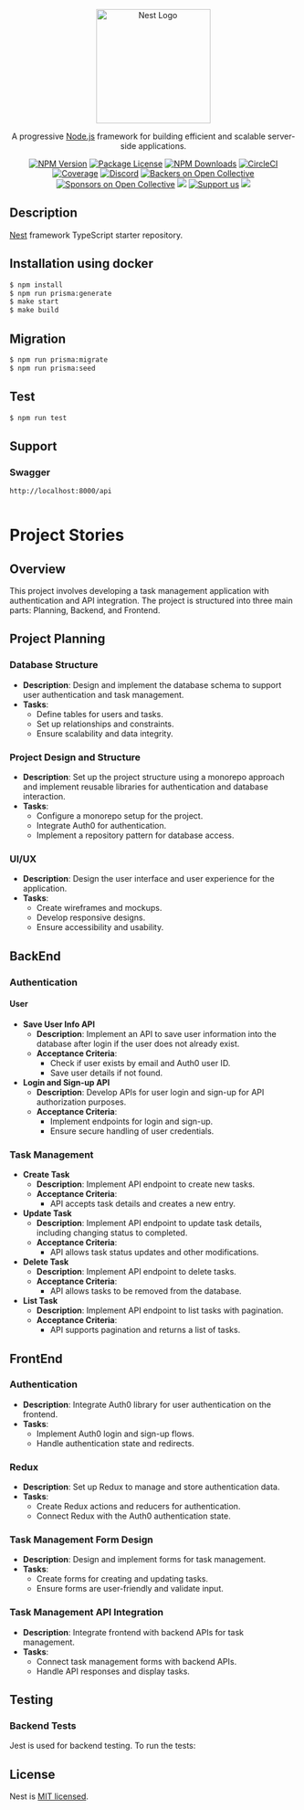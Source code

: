 <p align="center">
  <a href="http://nestjs.com/" target="blank"><img src="https://nestjs.com/img/logo-small.svg" width="200" alt="Nest Logo" /></a>
</p>

[circleci-image]: https://img.shields.io/circleci/build/github/nestjs/nest/master?token=abc123def456
[circleci-url]: https://circleci.com/gh/nestjs/nest

  <p align="center">A progressive <a href="http://nodejs.org" target="_blank">Node.js</a> framework for building efficient and scalable server-side applications.</p>
    <p align="center">
<a href="https://www.npmjs.com/~nestjscore" target="_blank"><img src="https://img.shields.io/npm/v/@nestjs/core.svg" alt="NPM Version" /></a>
<a href="https://www.npmjs.com/~nestjscore" target="_blank"><img src="https://img.shields.io/npm/l/@nestjs/core.svg" alt="Package License" /></a>
<a href="https://www.npmjs.com/~nestjscore" target="_blank"><img src="https://img.shields.io/npm/dm/@nestjs/common.svg" alt="NPM Downloads" /></a>
<a href="https://circleci.com/gh/nestjs/nest" target="_blank"><img src="https://img.shields.io/circleci/build/github/nestjs/nest/master" alt="CircleCI" /></a>
<a href="https://coveralls.io/github/nestjs/nest?branch=master" target="_blank"><img src="https://coveralls.io/repos/github/nestjs/nest/badge.svg?branch=master#9" alt="Coverage" /></a>
<a href="https://discord.gg/G7Qnnhy" target="_blank"><img src="https://img.shields.io/badge/discord-online-brightgreen.svg" alt="Discord"/></a>
<a href="https://opencollective.com/nest#backer" target="_blank"><img src="https://opencollective.com/nest/backers/badge.svg" alt="Backers on Open Collective" /></a>
<a href="https://opencollective.com/nest#sponsor" target="_blank"><img src="https://opencollective.com/nest/sponsors/badge.svg" alt="Sponsors on Open Collective" /></a>
  <a href="https://paypal.me/kamilmysliwiec" target="_blank"><img src="https://img.shields.io/badge/Donate-PayPal-ff3f59.svg"/></a>
    <a href="https://opencollective.com/nest#sponsor"  target="_blank"><img src="https://img.shields.io/badge/Support%20us-Open%20Collective-41B883.svg" alt="Support us"></a>
  <a href="https://twitter.com/nestframework" target="_blank"><img src="https://img.shields.io/twitter/follow/nestframework.svg?style=social&label=Follow"></a>
</p>
  <!--[![Backers on Open Collective](https://opencollective.com/nest/backers/badge.svg)](https://opencollective.com/nest#backer)
  [![Sponsors on Open Collective](https://opencollective.com/nest/sponsors/badge.svg)](https://opencollective.com/nest#sponsor)-->

## Description

[Nest](https://github.com/nestjs/nest) framework TypeScript starter repository.

## Installation using docker

```bash
$ npm install
$ npm run prisma:generate
$ make start
$ make build
```

## Migration

```bash
$ npm run prisma:migrate
$ npm run prisma:seed

```

## Test

```bash
$ npm run test

```

## Support

### Swagger

    http://localhost:8000/api

```

```
# Project Stories

## Overview

This project involves developing a task management application with authentication and API integration. The project is structured into three main parts: Planning, Backend, and Frontend.

## Project Planning

### Database Structure

- **Description**: Design and implement the database schema to support user authentication and task management.
- **Tasks**:
  - Define tables for users and tasks.
  - Set up relationships and constraints.
  - Ensure scalability and data integrity.

### Project Design and Structure

- **Description**: Set up the project structure using a monorepo approach and implement reusable libraries for authentication and database interaction.
- **Tasks**:
  - Configure a monorepo setup for the project.
  - Integrate Auth0 for authentication.
  - Implement a repository pattern for database access.

### UI/UX

- **Description**: Design the user interface and user experience for the application.
- **Tasks**:
  - Create wireframes and mockups.
  - Develop responsive designs.
  - Ensure accessibility and usability.

## BackEnd

### Authentication

#### User

- **Save User Info API**
  - **Description**: Implement an API to save user information into the database after login if the user does not already exist.
  - **Acceptance Criteria**:
    - Check if user exists by email and Auth0 user ID.
    - Save user details if not found.
- **Login and Sign-up API**
  - **Description**: Develop APIs for user login and sign-up for API authorization purposes.
  - **Acceptance Criteria**:
    - Implement endpoints for login and sign-up.
    - Ensure secure handling of user credentials.

### Task Management

- **Create Task**
  - **Description**: Implement API endpoint to create new tasks.
  - **Acceptance Criteria**:
    - API accepts task details and creates a new entry.
- **Update Task**
  - **Description**: Implement API endpoint to update task details, including changing status to completed.
  - **Acceptance Criteria**:
    - API allows task status updates and other modifications.
- **Delete Task**
  - **Description**: Implement API endpoint to delete tasks.
  - **Acceptance Criteria**:
    - API allows tasks to be removed from the database.
- **List Task**
  - **Description**: Implement API endpoint to list tasks with pagination.
  - **Acceptance Criteria**:
    - API supports pagination and returns a list of tasks.

## FrontEnd

### Authentication

- **Description**: Integrate Auth0 library for user authentication on the frontend.
- **Tasks**:
  - Implement Auth0 login and sign-up flows.
  - Handle authentication state and redirects.

### Redux

- **Description**: Set up Redux to manage and store authentication data.
- **Tasks**:
  - Create Redux actions and reducers for authentication.
  - Connect Redux with the Auth0 authentication state.

### Task Management Form Design

- **Description**: Design and implement forms for task management.
- **Tasks**:
  - Create forms for creating and updating tasks.
  - Ensure forms are user-friendly and validate input.

### Task Management API Integration

- **Description**: Integrate frontend with backend APIs for task management.
- **Tasks**:
  - Connect task management forms with backend APIs.
  - Handle API responses and display tasks.

## Testing

### Backend Tests

Jest is used for backend testing. To run the tests:

## License

Nest is [MIT licensed](LICENSE).

```

```

```

```

```
